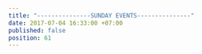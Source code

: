 ```yaml
---
title: "---------------SUNDAY EVENTS---------------"
date: 2017-07-04 16:33:00 +07:00
published: false
position: 61
---
```


